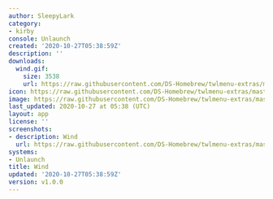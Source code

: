 ```yaml
---
author: SleepyLark
category:
- kirby
console: Unlaunch
created: '2020-10-27T05:38:59Z'
description: ''
downloads:
  wind.gif:
    size: 3538
    url: https://raw.githubusercontent.com/DS-Homebrew/twlmenu-extras/master/_nds/TWiLightMenu/unlaunch/backgrounds/wind.gif
icon: https://raw.githubusercontent.com/DS-Homebrew/twlmenu-extras/master/_nds/TWiLightMenu/unlaunch/backgrounds/wind.gif
image: https://raw.githubusercontent.com/DS-Homebrew/twlmenu-extras/master/_nds/TWiLightMenu/unlaunch/backgrounds/wind.gif
last_updated: 2020-10-27 at 05:38 (UTC)
layout: app
license: ''
screenshots:
- description: Wind
  url: https://raw.githubusercontent.com/DS-Homebrew/twlmenu-extras/master/_nds/TWiLightMenu/unlaunch/backgrounds/wind.gif
systems:
- Unlaunch
title: Wind
updated: '2020-10-27T05:38:59Z'
version: v1.0.0
---
```

